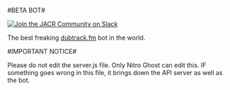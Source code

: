 #BETA BOT#

[![Join the JACR Community on Slack](https://betabot-nitroghost.rhcloud.com/badge.svg)](http://justachillroom.slack.com)

The best freaking [dubtrack.fm](https://dubtrack.fm) bot in the world.

#IMPORTANT NOTICE#

Please do not edit the server.js file. Only Nitro Ghost can edit this. IF something goes wrong in this file, it brings down the API server as well as the bot.